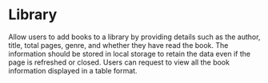 # Library
Allow users to add books to a library by providing details such as the author, title, total pages, genre, and whether they have read the book. The information should be stored in local storage to retain the data even if the page is refreshed or closed. Users can request to view all the book information displayed in a table format.